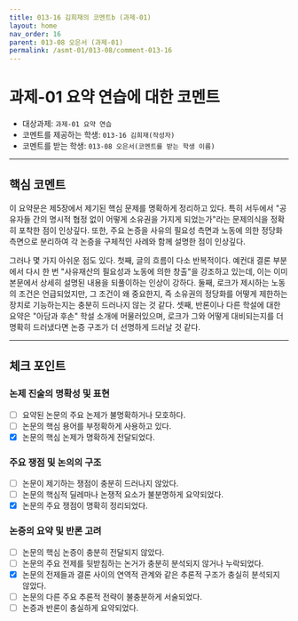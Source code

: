 ```yaml
---
title: 013-16 김희재의 코멘트b (과제-01) 
layout: home
nav_order: 16
parent: 013-08 오은서 (과제-01)
permalink: /asmt-01/013-08/comment-013-16
---
```


# 과제-01 요약 연습에 대한 코멘트

- 대상과제: `과제-01 요약 연습`
- 코멘트를 제공하는 학생: `013-16 김희재(작성자)` 
- 코멘트를 받는 학생: `013-08 오은서(코멘트를 받는 학생 이름)` 

---

## 핵심 코멘트

이 요약문은 제5장에서 제기된 핵심 문제를 명확하게 정리하고 있다. 특히 서두에서 "공유자들 간의 명시적 협정 없이 어떻게 소유권을 가지게 되었는가"라는 문제의식을 정확히 포착한 점이 인상깊다. 또한, 주요 논증을 사유의 필요성 측면과 노동에 의한 정당화 측면으로 분리하여 각 논증을 구체적인 사례와 함께 설명한 점이 인상깊다.

그러나 몇  가지 아쉬운 점도 있다. 첫째, 글의 흐름이 다소 반복적이다. 예컨대 결론 부분에서 다시 한 번 "사유재산의 필요성과 노동에 의한 창출"을 강조하고 있는데, 이는 이미 본문에서 상세히 설명된 내용을 되풀이하는 인상이 강하다. 둘째, 로크가 제시하는 노동의 조건은 언급되었지만, 그 조건이 왜 중요한지, 즉 소유권의 정당화를 어떻게 제한하는 장치로 기능하는지는 충분히 드러나지 않는 것 같다. 셋째, 반론이나 다른 학설에 대한 요약은 "아담과 후손" 학설 소개에 머물러있으며, 로크가 그와 어떻게 대비되는지를 더 명확히 드러냈다면 논증 구조가 더 선명하게 드러날 것 같다.

---

## 체크 포인트

### 논제 진술의 명확성 및 표현  
- [ ] 요약된 논문의 주요 논제가 불명확하거나 모호하다.  
- [ ] 논문의 핵심 용어를 부정확하게 사용하고 있다.  
- [x] 논문의 핵심 논제가 명확하게 전달되었다.  

### 주요 쟁점 및 논의의 구조  
- [ ] 논문이 제기하는 쟁점이 충분히 드러나지 않았다.  
- [ ] 논문의 핵심적 딜레마나 논쟁적 요소가 불분명하게 요약되었다.  
- [x] 논문의 주요 쟁점이 명확히 정리되었다.  

### 논증의 요약 및 반론 고려  
- [ ] 논문의 핵심 논증이 충분히 전달되지 않았다.  
- [ ] 논문의 주요 전제를 뒷받침하는 논거가 충분히 분석되지 않거나 누락되었다.  
- [x] 논문의 전제들과 결론 사이의 연역적 관계와 같은 추론적 구조가 충실히 분석되지 않았다.  
- [ ] 논문의 다른 주요 추론적 전략이 불충분하게 서술되었다.
- [ ] 논증과 반론이 충실하게 요약되었다. 